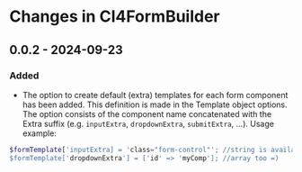 # Changes in CI4FormBuilder

## 0.0.2 - 2024-09-23

### Added

- The option to create default (extra) templates for each form component has been added. This definition is made in the Template object options. The option consists of the component name concatenated with the Extra suffix (e.g. `inputExtra`, `dropdownExtra`, `submitExtra`, ...). Usage example: 
```php
$formTemplate['inputExtra] = 'class="form-control"'; //string is available
$formTemplate['dropdownExtra'] = ['id' => 'myComp']; //array too =)
```